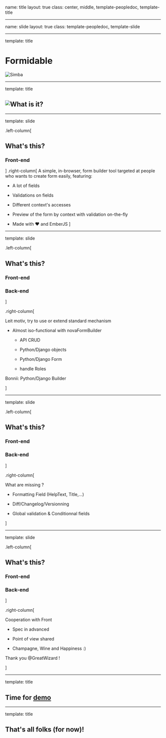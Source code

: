 name: title
layout: true
class: center, middle, template-peopledoc, template-title

---
name: slide
layout: true
class: template-peopledoc, template-slide

---
template: title

# Formidable
![Simba](slides/2016-01-29-formidable/simba.jpg)

---
template: title

## ![What is it?](slides/2016-01-29-formidable/what.jpg)

---
template: slide

.left-column[
  ## What's this?
  ### Front-end
]
.right-column[
  A simple, in-browser, form builder tool targeted at people who wants to create form easily, featuring:

  - A lot of fields

  - Validations on fields

  - Different context's accesses

  - Preview of the form by context with validation on-the-fly

  - Made with &hearts; and EmberJS
]

---
template: slide

.left-column[
  ## What's this?
  ### Front-end
  ### Back-end
]

.right-column[

  Leit motiv, try to use or extend standard mechanism

  - Almost iso-functional with novaFormBuilder

    * API CRUD

    * Python/Django objects

    * Python/Django Form

    * handle Roles

 Bonnii:  Python/Django Builder

]

---
template: slide

.left-column[
  ## What's this?
  ### Front-end
  ### Back-end
]


.right-column[

 What are missing ?

  - Formatting Field (HelpText, Title,...)

  - Diff/Changelog/Versionning

  - Global validation & Conditionnal fields

]

---
template: slide

.left-column[
  ## What's this?
  ### Front-end
  ### Back-end
]


.right-column[

 Cooperation with Front

  - Spec in advanced

  - Point of view shared

  - Champagne, Wine and Happiness :)

 Thank you @GreatWizard !

]

---
template: title

## Time for [demo](http://localhost:8000/forms/)

---
template: title

## That's all folks (for now)!
